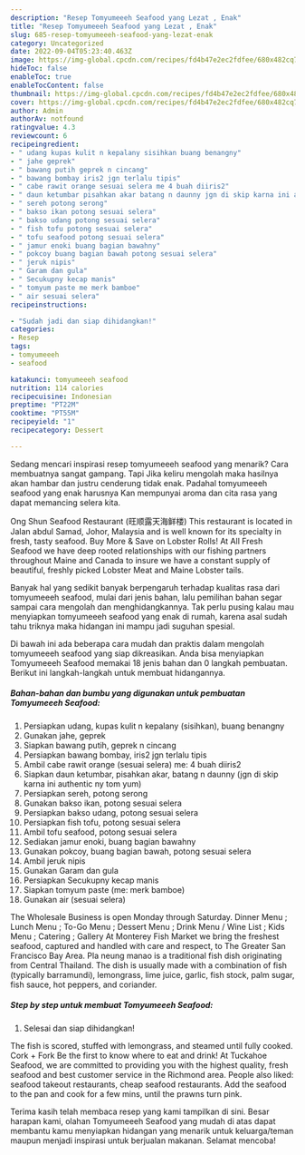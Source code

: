 ```yaml
---
description: "Resep Tomyumeeeh Seafood yang Lezat , Enak"
title: "Resep Tomyumeeeh Seafood yang Lezat , Enak"
slug: 685-resep-tomyumeeeh-seafood-yang-lezat-enak
category: Uncategorized
date: 2022-09-04T05:23:40.463Z
image: https://img-global.cpcdn.com/recipes/fd4b47e2ec2fdfee/680x482cq70/tomyumeeeh-seafood-foto-resep-utama.jpg
hideToc: false
enableToc: true
enableTocContent: false
thumbnail: https://img-global.cpcdn.com/recipes/fd4b47e2ec2fdfee/680x482cq70/tomyumeeeh-seafood-foto-resep-utama.jpg
cover: https://img-global.cpcdn.com/recipes/fd4b47e2ec2fdfee/680x482cq70/tomyumeeeh-seafood-foto-resep-utama.jpg
author: Admin
authorAv: notfound
ratingvalue: 4.3
reviewcount: 6
recipeingredient:
- " udang kupas kulit n kepalany sisihkan buang benangny"
- " jahe geprek"
- " bawang putih geprek n cincang"
- " bawang bombay iris2 jgn terlalu tipis"
- " cabe rawit orange sesuai selera me 4 buah diiris2"
- " daun ketumbar pisahkan akar batang n daunny jgn di skip karna ini authentic ny tom yum"
- " sereh potong serong"
- " bakso ikan potong sesuai selera"
- " bakso udang potong sesuai selera"
- " fish tofu potong sesuai selera"
- " tofu seafood potong sesuai selera"
- " jamur enoki buang bagian bawahny"
- " pokcoy buang bagian bawah potong sesuai selera"
- " jeruk nipis"
- " Garam dan gula"
- " Secukupny kecap manis"
- " tomyum paste me merk bamboe"
- " air sesuai selera"
recipeinstructions:

- "Sudah jadi dan siap dihidangkan!"
categories:
- Resep
tags:
- tomyumeeeh
- seafood

katakunci: tomyumeeeh seafood 
nutrition: 114 calories
recipecuisine: Indonesian
preptime: "PT22M"
cooktime: "PT55M"
recipeyield: "1"
recipecategory: Dessert

---
```



Sedang mencari inspirasi resep tomyumeeeh seafood yang menarik? Cara membuatnya sangat gampang. Tapi Jika keliru mengolah maka hasilnya akan hambar dan justru cenderung tidak enak. Padahal tomyumeeeh seafood yang enak harusnya Kan mempunyai aroma dan cita rasa yang dapat memancing selera kita.


Ong Shun Seafood Restaurant (旺顺露天海鲜楼) This restaurant is located in Jalan abdul Samad, Johor, Malaysia and is well known for its specialty in fresh, tasty seafood. Buy More &amp; Save on Lobster Rolls! At All Fresh Seafood we have deep rooted relationships with our fishing partners throughout Maine and Canada to insure we have a constant supply of beautiful, freshly picked Lobster Meat and Maine Lobster tails.

Banyak hal yang sedikit banyak berpengaruh terhadap kualitas rasa dari tomyumeeeh seafood, mulai dari jenis bahan, lalu pemilihan bahan segar sampai cara mengolah dan menghidangkannya. Tak perlu pusing kalau mau menyiapkan tomyumeeeh seafood yang enak di rumah, karena asal sudah tahu triknya maka hidangan ini mampu jadi suguhan spesial.


Di bawah ini ada beberapa cara mudah dan praktis dalam mengolah tomyumeeeh seafood yang siap dikreasikan. Anda bisa menyiapkan Tomyumeeeh Seafood memakai 18 jenis bahan dan 0 langkah pembuatan. Berikut ini langkah-langkah untuk membuat hidangannya.

<!--inarticleads1-->

##### Bahan-bahan dan bumbu yang digunakan untuk pembuatan Tomyumeeeh Seafood:

1. Persiapkan  udang, kupas kulit n kepalany (sisihkan), buang benangny
1. Gunakan  jahe, geprek
1. Siapkan  bawang putih, geprek n cincang
1. Persiapkan  bawang bombay, iris2 jgn terlalu tipis
1. Ambil  cabe rawit orange (sesuai selera) me: 4 buah diiris2
1. Siapkan  daun ketumbar, pisahkan akar, batang n daunny (jgn di skip karna ini authentic ny tom yum)
1. Persiapkan  sereh, potong serong
1. Gunakan  bakso ikan, potong sesuai selera
1. Persiapkan  bakso udang, potong sesuai selera
1. Persiapkan  fish tofu, potong sesuai selera
1. Ambil  tofu seafood, potong sesuai selera
1. Sediakan  jamur enoki, buang bagian bawahny
1. Gunakan  pokcoy, buang bagian bawah, potong sesuai selera
1. Ambil  jeruk nipis
1. Gunakan  Garam dan gula
1. Persiapkan  Secukupny kecap manis
1. Siapkan  tomyum paste (me: merk bamboe)
1. Gunakan  air (sesuai selera)


The Wholesale Business is open Monday through Saturday. Dinner Menu ; Lunch Menu ; To-Go Menu ; Dessert Menu ; Drink Menu / Wine List ; Kids Menu ; Catering ; Gallery At Monterey Fish Market we bring the freshest seafood, captured and handled with care and respect, to The Greater San Francisco Bay Area. Pla neung manao is a traditional fish dish originating from Central Thailand. The dish is usually made with a combination of fish (typically barramundi), lemongrass, lime juice, garlic, fish stock, palm sugar, fish sauce, hot peppers, and coriander. 

<!--inarticleads2-->

##### Step by step untuk membuat Tomyumeeeh Seafood:


1. Selesai dan siap dihidangkan!

The fish is scored, stuffed with lemongrass, and steamed until fully cooked. Cork + Fork Be the first to know where to eat and drink! At Tuckahoe Seafood, we are committed to providing you with the highest quality, fresh seafood and best customer service in the Richmond area. People also liked: seafood takeout restaurants, cheap seafood restaurants. Add the seafood to the pan and cook for a few mins, until the prawns turn pink. 

Terima kasih telah membaca resep yang kami tampilkan di sini. Besar harapan kami, olahan Tomyumeeeh Seafood yang mudah di atas dapat membantu kamu menyiapkan hidangan yang menarik untuk keluarga/teman maupun menjadi inspirasi untuk berjualan makanan. Selamat mencoba!
